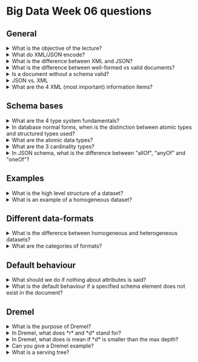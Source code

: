 # Big Data Week 06 questions
## General

<details><summary>What is the objective of the lecture? </summary>

- Going from physical representation (XML/JSON) to a logical representation (data model).

</details>
<details><summary>What do XML/JSON encode? </summary>

- They encode trees.

</details>
<details><summary>What is the difference between XML and JSON? </summary>

- XML knows it's name

</details>
<details><summary>What is the difference between well-formed vs valid documents? </summary>

- Valid documents must adhere some schema and the language, well-formed documents must only be well-formed in the language. Every valid document must be well-formed.

</details>
<details><summary>Is a document without a schema valid? </summary>

- By definition a valid document must have a schema, if it does not have a schema it is neither valid nor invalid.

</details>
<details><summary>JSON vs. XML </summary>

![JSON vs XML](../images/06_JSON_vs_XML.PNG)

</details>	
<details><summary>What are the 4 XML (most important) information items? </summary>

- Document &rightarrow; children, version
- Element &rightarrow; local name, children, attributes, parent
- Attribute &rightarrow; local name, normalized value, owner element
- Character(Text) &rightarrow; characters, owner element

</details>

## Schema bases
<details><summary>What are the 4 type system fundamentals? </summary>

- Distinction between atomic types and structured types
- More or less the same categories of atomic types
- Lists and maps(dict) as structured types
- Sequence type cardinalities

</details>
<details><summary>In database normal forms, when is the distinction between atomic types and structured types used? </summary>

- 1.NF only uses atomic types, non-normal allows structured types.

</details>
<details><summary>What are the atomic data types? </summary>

- String
- Numbers (often arbitrary precision in logical)
- Boolean
- Dates and Times
- Time Intervals (Since months are not well defined)
- Binaries
- Null

</details>
<details><summary>What are the 3 cardinality types? </summary>

- One (required)
- \* &rightarrow; zero or more (repeated)
- ? &rightarrow; zero or one (optional)
- \+ &rightarrow; one or more

</details>
<details><summary>In JSON schema, what is the difference between "allOf", "anyOf" and "oneOf"? </summary>

- "allOf": Must be valid against all of the subschemas (can not be used to extend existing schemas)
- "anyOf": Must be valid against any of the subschemas
- "oneOf": Must be valid against **exactly one** of the subschemas

</details>

## Examples
<details><summary> What is the high level structure of a dataset?</summary>

- A dataset is a list of maps.

</details>
<details><summary>What is an example of a homogeneous dataset? </summary>

- A database/CSV.

</details>

## Different data-formats
<details><summary>What is the difference between homogeneous and heterogeneous datasets? </summary>

- Heterogeneous may have missing values. 

</details>
<details><summary>What are the categories of formats? </summary>

- Text vs. binary
- Nested vs. flat
- Schema optional vs. required

</details>

## Default behaviour
<details><summary>What should we do if nothing about attributes is said? </summary>

- If nothing is written about attributes, they are allowed.

</details>
	
<details><summary>What is the default behaviour if a specified schema element does not exist in the document? </summary>

- If the element does not exist, the document is not valid.

</details>

## Dremel
<details><summary>What is the purpose of Dremel? </summary>

- Dremel is a scalable, interactive ad hoc query system for analysis of read-only nested data.

</details>
<details><summary>In Dremel, what does *r* and *d* stand for? </summary>

- *r* is for repetition, which tells how many hops are shared between the current and previous path.
- *d* is for definition, which tells how big the whole path is.
- **Required fields are not counted.** 

</details>
<details><summary>In Dremel, what does is mean if *d* is smaller than the max depth? </summary>

- A *d* smaller than the max repetition level denotes a *NULL*.

</details>

<details><summary>Can you give a Dremel example? </summary>

![Dremel example](../images/06_dremel_example.PNG)

</details>
<details><summary>What is a serving tree? </summary>

- A serving tree is an architecture to control computing. The root acts as entry point for the user and gives work down to the children. Each parent can do some aggregation and load balancing.

</details>